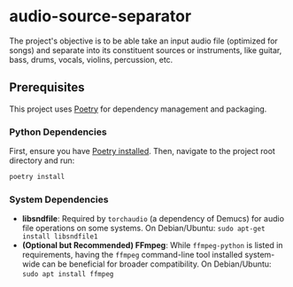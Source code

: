 # audio-source-separator
The project's objective is to be able take an input audio file (optimized for songs) and separate into its constituent sources or instruments, like guitar, bass, drums, vocals, violins, percussion, etc.

## Prerequisites

This project uses [Poetry](https://python-poetry.org/) for dependency management and packaging.

### Python Dependencies
First, ensure you have [Poetry installed](https://python-poetry.org/docs/#installation). Then, navigate to the project root directory and run:
```bash
poetry install
```
### System Dependencies
*   **libsndfile**: Required by `torchaudio` (a dependency of Demucs) for audio file operations on some systems.
    On Debian/Ubuntu: `sudo apt-get install libsndfile1`
*   **(Optional but Recommended) FFmpeg**: While `ffmpeg-python` is listed in requirements, having the `ffmpeg` command-line tool installed system-wide can be beneficial for broader compatibility.
    On Debian/Ubuntu: `sudo apt install ffmpeg`
